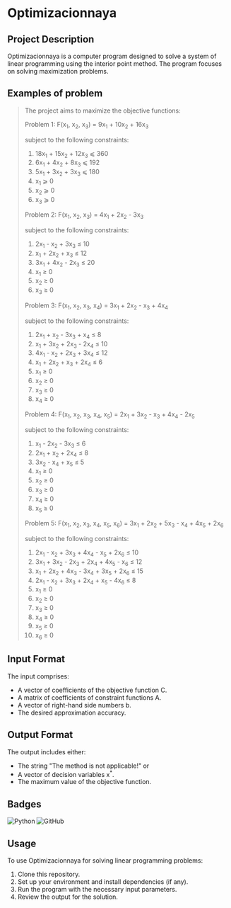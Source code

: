 # Optimizacionnaya

## Project Description
Optimizacionnaya is a computer program designed to solve a system of linear programming using the interior point method. The program focuses on solving maximization problems.

## Examples of problem

> The project aims to maximize the objective functions:
>
> Problem 1:
> F(x<sub>1</sub>, x<sub>2</sub>, x<sub>3</sub>) = 9x<sub>1</sub> + 10x<sub>2</sub> + 16x<sub>3</sub>
> 
> subject to the following constraints:
> 1. 18x<sub>1</sub> + 15x<sub>2</sub> + 12x<sub>3</sub> ⩽ 360
> 2. 6x<sub>1</sub> + 4x<sub>2</sub> + 8x<sub>3</sub> ⩽ 192
> 3. 5x<sub>1</sub> + 3x<sub>2</sub> + 3x<sub>3</sub> ⩽ 180
> 4. x<sub>1</sub> ⩾ 0
> 5. x<sub>2</sub> ⩾ 0
> 6. x<sub>3</sub> ⩾ 0
> 
> Problem 2:
> F(x<sub>1</sub>, x<sub>2</sub>, x<sub>3</sub>) = 4x<sub>1</sub> + 2x<sub>2</sub> - 3x<sub>3</sub>
> 
> subject to the following constraints:
> 1. 2x<sub>1</sub> - x<sub>2</sub> + 3x<sub>3</sub> ≤ 10
> 2. x<sub>1</sub> + 2x<sub>2</sub> + x<sub>3</sub> ≤ 12
> 3. 3x<sub>1</sub> + 4x<sub>2</sub> - 2x<sub>3</sub> ≤ 20
> 4. x<sub>1</sub> ≥ 0
> 5. x<sub>2</sub> ≥ 0
> 6. x<sub>3</sub> ≥ 0
>
> Problem 3:
> F(x<sub>1</sub>, x<sub>2</sub>, x<sub>3</sub>, x<sub>4</sub>) = 3x<sub>1</sub> + 2x<sub>2</sub> - x<sub>3</sub> + 4x<sub>4</sub>
> 
> subject to the following constraints:
> 1. 2x<sub>1</sub> + x<sub>2</sub> - 3x<sub>3</sub> + x<sub>4</sub> ≤ 8
> 2. x<sub>1</sub> + 3x<sub>2</sub> + 2x<sub>3</sub> - 2x<sub>4</sub> ≤ 10
> 3. 4x<sub>1</sub> - x<sub>2</sub> + 2x<sub>3</sub> + 3x<sub>4</sub> ≤ 12
> 4. x<sub>1</sub> + 2x<sub>2</sub> + x<sub>3</sub> + 2x<sub>4</sub> ≤ 6
> 5. x<sub>1</sub> ≥ 0
> 6. x<sub>2</sub> ≥ 0
> 7. x<sub>3</sub> ≥ 0
> 8. x<sub>4</sub> ≥ 0
>
> Problem 4:
> F(x<sub>1</sub>, x<sub>2</sub>, x<sub>3</sub>, x<sub>4</sub>, x<sub>5</sub>) = 2x<sub>1</sub> + 3x<sub>2</sub> - x<sub>3</sub> + 4x<sub>4</sub> - 2x<sub>5</sub>
> 
> subject to the following constraints:
> 1. x<sub>1</sub> - 2x<sub>2</sub> - 3x<sub>3</sub> ≤ 6
> 2. 2x<sub>1</sub> + x<sub>2</sub> + 2x<sub>4</sub> ≤ 8
> 3. 3x<sub>2</sub> - x<sub>4</sub> + x<sub>5</sub> ≤ 5
> 4. x<sub>1</sub> ≥ 0
> 5. x<sub>2</sub> ≥ 0
> 6. x<sub>3</sub> ≥ 0
> 7. x<sub>4</sub> ≥ 0
> 8. x<sub>5</sub> ≥ 0
>
> Problem 5:
> F(x<sub>1</sub>, x<sub>2</sub>, x<sub>3</sub>, x<sub>4</sub>, x<sub>5</sub>, x<sub>6</sub>) = 3x<sub>1</sub> + 2x<sub>2</sub> + 5x<sub>3</sub> - x<sub>4</sub> + 4x<sub>5</sub> + 2x<sub>6</sub>
> 
> subject to the following constraints:
> 1. 2x<sub>1</sub> - x<sub>2</sub> + 3x<sub>3</sub> + 4x<sub>4</sub> - x<sub>5</sub> + 2x<sub>6</sub> ≤ 10
> 2. 3x<sub>1</sub> + 3x<sub>2</sub> - 2x<sub>3</sub> + 2x<sub>4</sub> + 4x<sub>5</sub> - x<sub>6</sub> ≤ 12
> 3. x<sub>1</sub> + 2x<sub>2</sub> + 4x<sub>3</sub> - 3x<sub>4</sub> + 3x<sub>5</sub> + 2x<sub>6</sub> ≤ 15
> 4. 2x<sub>1</sub> - x<sub>2</sub> + 3x<sub>3</sub> + 2x<sub>4</sub> + x<sub>5</sub> - 4x<sub>6</sub> ≤ 8
> 5. x<sub>1</sub> ≥ 0
> 6. x<sub>2</sub> ≥ 0
> 7. x<sub>3</sub> ≥ 0
> 8. x<sub>4</sub> ≥ 0
> 9. x<sub>5</sub> ≥ 0
> 10. x<sub>6</sub> ≥ 0

## Input Format
The input comprises:
- A vector of coefficients of the objective function C.
- A matrix of coefficients of constraint functions A.
- A vector of right-hand side numbers b.
- The desired approximation accuracy.

## Output Format
The output includes either:
- The string "The method is not applicable!"
or
- A vector of decision variables x<sup>*</sup>.
- The maximum value of the objective function.

## Badges
![Python](https://img.shields.io/badge/Python-FFD43B?style=for-the-badge&logo=python&logoColor=blue)
![GitHub](https://img.shields.io/badge/GitHub-100000?style=for-the-badge&logo=github&logoColor=white)

## Usage
To use Optimizacionnaya for solving linear programming problems:
1. Clone this repository.
2. Set up your environment and install dependencies (if any).
3. Run the program with the necessary input parameters.
4. Review the output for the solution.
